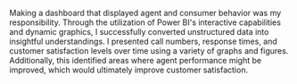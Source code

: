 
Making a dashboard that displayed agent and consumer behavior was my responsibility. Through the utilization of Power BI's interactive capabilities and dynamic graphics, I successfully converted unstructured data into insightful understandings. I presented call numbers, response times, and customer satisfaction levels over time using a variety of graphs and figures. Additionally, this identified areas where agent performance might be improved, which would ultimately improve customer satisfaction.
